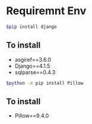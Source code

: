 # Requiremnt Env
```bash
$pip install django
```
## To install
- asgiref==3.6.0
- Django==4.1.5
- sqlparse==0.4.3

```bash
$python -m pip install Pillow
```
## To install 
- Pillow==9.4.0

